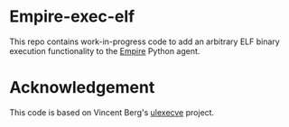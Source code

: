 # Empire-exec-elf
This repo contains work-in-progress code to add an arbitrary ELF binary execution functionality to the [Empire](https://github.com/BC-SECURITY/Empire) Python agent. 

# Acknowledgement
This code is based on Vincent Berg's [ulexecve](https://github.com/anvilsecure/ulexecve) project.